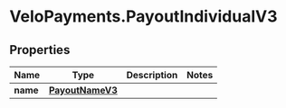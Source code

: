 # VeloPayments.PayoutIndividualV3

## Properties

Name | Type | Description | Notes
------------ | ------------- | ------------- | -------------
**name** | [**PayoutNameV3**](PayoutNameV3.md) |  | 


